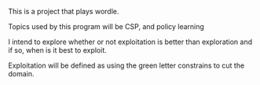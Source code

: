This is a project that plays wordle.

Topics used by this program will be CSP, and policy learning

I intend to explore whether or not exploitation is better than exploration and if so, when is it best to exploit.

Exploitation will be defined as using the green letter constrains to cut the domain.
